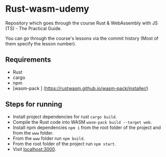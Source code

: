 # Rust-wasm-udemy
Repository which goes through the course Rust &amp; WebAssembly with JS (TS) - The Practical Guide.

You can go through the course's lessons via the commit history (Most of them specify the lesson number).

## Requirements
- Rust
- cargo
- npm
- [wasm-pack ] (https://rustwasm.github.io/wasm-pack/installer/)

## Steps for running

- Install project dependencies for rust `cargo build`.
- Compile the Rust code into WASM `wasm-pack build --target web`.
- Install npm dependencies `npm i` from the root folder of the project and from the `www` folder.
- From the `www` folder run `npm build`.
- From the root folder of the project run `npm start`.
- Visit [localhost:3000](http://localhost:3000).
